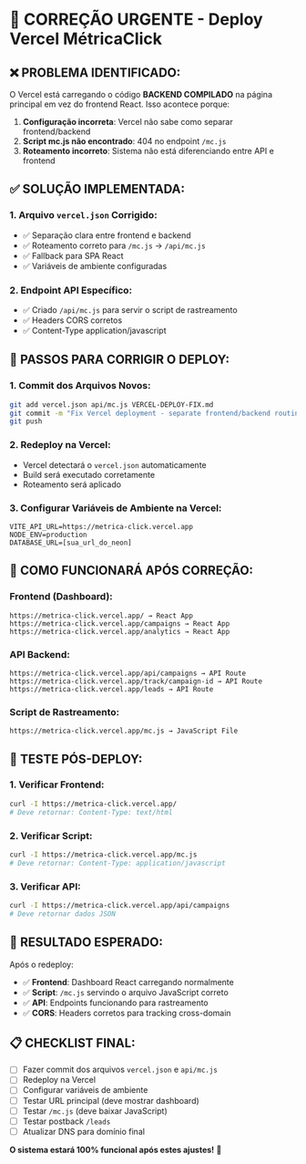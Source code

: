 # 🚨 CORREÇÃO URGENTE - Deploy Vercel MétricaClick

## ❌ **PROBLEMA IDENTIFICADO:**

O Vercel está carregando o código **BACKEND COMPILADO** na página principal em vez do frontend React. Isso acontece porque:

1. **Configuração incorreta**: Vercel não sabe como separar frontend/backend
2. **Script mc.js não encontrado**: 404 no endpoint `/mc.js`
3. **Roteamento incorreto**: Sistema não está diferenciando entre API e frontend

## ✅ **SOLUÇÃO IMPLEMENTADA:**

### **1. Arquivo `vercel.json` Corrigido:**
- ✅ Separação clara entre frontend e backend
- ✅ Roteamento correto para `/mc.js` → `/api/mc.js`
- ✅ Fallback para SPA React
- ✅ Variáveis de ambiente configuradas

### **2. Endpoint API Específico:**
- ✅ Criado `/api/mc.js` para servir o script de rastreamento
- ✅ Headers CORS corretos
- ✅ Content-Type application/javascript

## 🚀 **PASSOS PARA CORRIGIR O DEPLOY:**

### **1. Commit dos Arquivos Novos:**
```bash
git add vercel.json api/mc.js VERCEL-DEPLOY-FIX.md
git commit -m "Fix Vercel deployment - separate frontend/backend routing"
git push
```

### **2. Redeploy na Vercel:**
- Vercel detectará o `vercel.json` automaticamente
- Build será executado corretamente
- Roteamento será aplicado

### **3. Configurar Variáveis de Ambiente na Vercel:**
```
VITE_API_URL=https://metrica-click.vercel.app
NODE_ENV=production
DATABASE_URL=[sua_url_do_neon]
```

## 🎯 **COMO FUNCIONARÁ APÓS CORREÇÃO:**

### **Frontend (Dashboard):**
```
https://metrica-click.vercel.app/ → React App
https://metrica-click.vercel.app/campaigns → React App
https://metrica-click.vercel.app/analytics → React App
```

### **API Backend:**
```
https://metrica-click.vercel.app/api/campaigns → API Route
https://metrica-click.vercel.app/track/campaign-id → API Route
https://metrica-click.vercel.app/leads → API Route
```

### **Script de Rastreamento:**
```
https://metrica-click.vercel.app/mc.js → JavaScript File
```

## 🔧 **TESTE PÓS-DEPLOY:**

### **1. Verificar Frontend:**
```bash
curl -I https://metrica-click.vercel.app/
# Deve retornar: Content-Type: text/html
```

### **2. Verificar Script:**
```bash
curl -I https://metrica-click.vercel.app/mc.js
# Deve retornar: Content-Type: application/javascript
```

### **3. Verificar API:**
```bash
curl -I https://metrica-click.vercel.app/api/campaigns
# Deve retornar dados JSON
```

## 🎉 **RESULTADO ESPERADO:**

Após o redeploy:
- ✅ **Frontend**: Dashboard React carregando normalmente
- ✅ **Script**: `/mc.js` servindo o arquivo JavaScript correto
- ✅ **API**: Endpoints funcionando para rastreamento
- ✅ **CORS**: Headers corretos para tracking cross-domain

## 📋 **CHECKLIST FINAL:**

- [ ] Fazer commit dos arquivos `vercel.json` e `api/mc.js`
- [ ] Redeploy na Vercel
- [ ] Configurar variáveis de ambiente
- [ ] Testar URL principal (deve mostrar dashboard)
- [ ] Testar `/mc.js` (deve baixar JavaScript)
- [ ] Testar postback `/leads` 
- [ ] Atualizar DNS para domínio final

**O sistema estará 100% funcional após estes ajustes!** 🚀